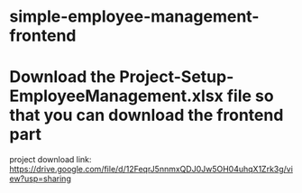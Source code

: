 # simple-employee-management-frontend

# Download the Project-Setup-EmployeeManagement.xlsx file so that you can download the frontend part

project download link: https://drive.google.com/file/d/12FeqrJ5nnmxQDJ0Jw5OH04uhqX1Zrk3g/view?usp=sharing
